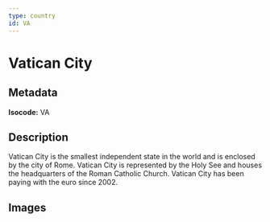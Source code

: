 ```yaml
---
type: country
id: VA
---
```


# Vatican City

## Metadata

**Isocode:** VA

## Description

Vatican City is the smallest independent state in the world and is enclosed by the city of Rome. Vatican City is represented by the Holy See and houses the headquarters of the Roman Catholic Church. Vatican City has been paying with the euro since 2002.

## Images

